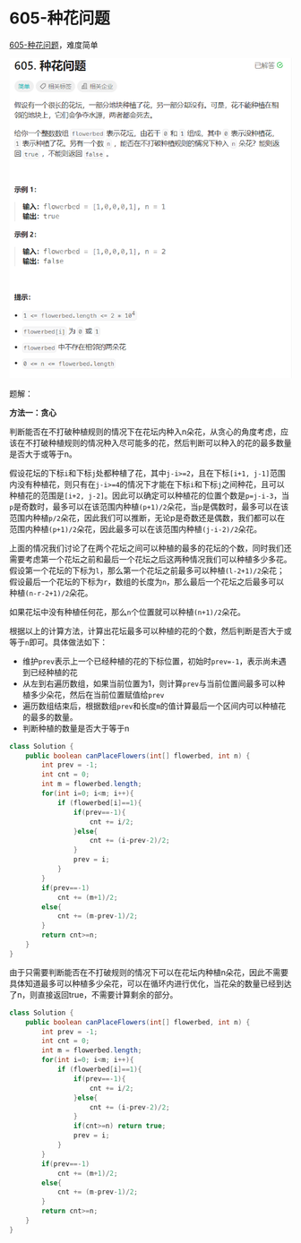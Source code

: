 # 605-种花问题

[605-种花问题](https://leetcode.cn/problems/can-place-flowers/description/)，难度简单

![image-20230929100342203](https://raw.githubusercontent.com/lqyspace/mypic/master/PicBed/202309291003356.png)

题解：

**方法一：贪心**

判断能否在不打破种植规则的情况下在花坛内种入n朵花，从贪心的角度考虑，应该在不打破种植规则的情况种入尽可能多的花，然后判断可以种入的花的最多数量是否大于或等于n。

假设花坛的下标`i`和下标`j`处都种植了花，其中`j-i>=2`，且在下标`[i+1, j-1]`范围内没有种植花，则只有在`j-i>=4`的情况下才能在下标`i`和下标`j`之间种花，且可以种植花的范围是`[i+2, j-2]`。因此可以确定可以种植花的位置个数是`p=j-i-3`，当`p`是奇数时，最多可以在该范围内种植`(p+1)/2`朵花，当`p`是偶数时，最多可以在该范围内种植`p/2`朵花，因此我们可以推断，无论p是奇数还是偶数，我们都可以在范围内种植`(p+1)/2`朵花，因此最多可以在该范围内种植`(j-i-2)/2`朵花。

上面的情况我们讨论了在两个花坛之间可以种植的最多的花坛的个数，同时我们还需要考虑第一个花坛之前和最后一个花坛之后这两种情况我们可以种植多少多花。假设第一个花坛的下标为`l`，那么第一个花坛之前最多可以种植`(l-2+1)/2`朵花；假设最后一个花坛的下标为`r`，数组的长度为`n`，那么最后一个花坛之后最多可以种植`(n-r-2+1)/2`朵花。

如果花坛中没有种植任何花，那么`n`个位置就可以种植`(n+1)/2`朵花。

根据以上的计算方法，计算出花坛最多可以种植的花的个数，然后判断是否大于或等于`n`即可。具体做法如下：

- 维护`prev`表示上一个已经种植的花的下标位置，初始时`prev=-1`，表示尚未遇到已经种植的花
- 从左到右遍历数组，如果当前位置为1，则计算`prev`与当前位置间最多可以种植多少朵花，然后在当前位置赋值给`prev`
- 遍历数组结束后，根据数组`prev`和长度`m`的值计算最后一个区间内可以种植花的最多的数量。
- 判断种植的数量是否大于等于n

```java
class Solution {
    public boolean canPlaceFlowers(int[] flowerbed, int n) {
        int prev = -1;
        int cnt = 0;
        int m = flowerbed.length;
        for(int i=0; i<m; i++){
            if (flowerbed[i]==1){
                if(prev==-1){
                    cnt += i/2;
                }else{
                    cnt += (i-prev-2)/2;
                }
                prev = i;
            }
        }
        if(prev==-1)
            cnt += (m+1)/2;
        else{
            cnt += (m-prev-1)/2;
        }
        return cnt>=n;
    }
}
```

由于只需要判断能否在不打破规则的情况下可以在花坛内种植n朵花，因此不需要具体知道最多可以种植多少朵花，可以在循环内进行优化，当花朵的数量已经到达了n，则直接返回true，不需要计算剩余的部分。

```java
class Solution {
    public boolean canPlaceFlowers(int[] flowerbed, int n) {
        int prev = -1;
        int cnt = 0;
        int m = flowerbed.length;
        for(int i=0; i<m; i++){
            if (flowerbed[i]==1){
                if(prev==-1){
                    cnt += i/2;
                }else{
                    cnt += (i-prev-2)/2;
                }
                if(cnt>=n) return true;
                prev = i;
            }
        }
        if(prev==-1)
            cnt += (m+1)/2;
        else{
            cnt += (m-prev-1)/2;
        }
        return cnt>=n;
    }
}
```

